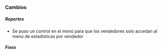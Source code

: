 <h3>Cambios</h3>
<h5>Reportes</h5>
<ul>
    <li>Se puso un control en el menú para que los vendedores solo accedan al menú de estadísticas por vendedor</li>
</ul>

<h5>Fixes</h5>
<ul>

</ul>